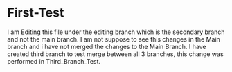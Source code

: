 # First-Test
I am Editing this file under the editing branch which is the secondary branch and not the main branch.
I am not suppose to see this changes in the Main branch and i have not merged the changes to the Main Branch.
I have created third branch to test merge between all 3 branches, this change was performed in Third_Branch_Test.
